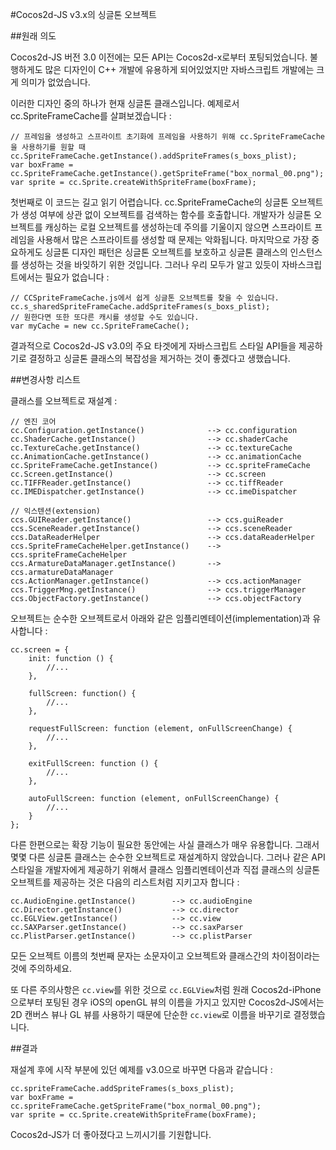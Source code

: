 #Cocos2d-JS v3.x의 싱글톤 오브젝트

##원래 의도

Cocos2d-JS 버전 3.0 이전에는 모든 API는 Cocos2d-x로부터 포팅되었습니다. 불행하게도 많은 디자인이 C++ 개발에 유용하게 되어있었지만 자바스크립트 개발에는 크게 의미가 없었습니다.

이러한 디자인 중의 하나가 현재 싱글톤 클래스입니다. 예제로서 cc.SpriteFrameCache를 살펴보겠습니다 :

```
// 프레임을 생성하고 스프라이트 초기화에 프레임을 사용하기 위해 cc.SpriteFrameCache을 사용하기를 원할 때
cc.SpriteFrameCache.getInstance().addSpriteFrames(s_boxs_plist);
var boxFrame = cc.SpriteFrameCache.getInstance().getSpriteFrame("box_normal_00.png");
var sprite = cc.Sprite.createWithSpriteFrame(boxFrame);
```

첫번째로 이 코드는 길고 읽기 어렵습니다. cc.SpriteFrameCache의 싱글톤 오브젝트가 생성 여부에 상관 없이 오브젝트를 검색하는 함수를 호출합니다. 개발자가 싱글톤 오브젝트를 캐싱하는 로컬 오브젝트를 생성하는데 주의를 기울이지 않으면 스프라이트 프레임을 사용해서 많은 스프라이트를 생성할 때 문제는 악화됩니다. 마지막으로 가장 중요하게도 싱글톤 디자인 패턴은 싱글톤 오브젝트를 보호하고 싱글톤 클래스의 인스턴스를 생성하는 것을 바잊하기 위한 것입니다. 그러나 우리 모두가 알고 있듯이 자바스크립트에서는 필요가 없습니다 :

```
// CCSpriteFrameCache.js에서 쉽게 싱글톤 오브젝트를 찾을 수 있습니다.
cc.s_sharedSpriteFrameCache.addSpriteFrames(s_boxs_plist);
// 원한다면 또한 또다른 캐시를 생성할 수도 있습니다.
var myCache = new cc.SpriteFrameCache();
```

결과적으로 Cocos2d-JS v3.0의 주요 타겟에게 자바스크립트 스타일 API들을 제공하기로 결정하고 싱글톤 클래스의 복잡성을 제거하는 것이 좋겠다고 생했습니다.

##변경사항 리스트

클래스를 오브젝트로 재설계 :

```
// 엔진 코어
cc.Configuration.getInstance()              --> cc.configuration
cc.ShaderCache.getInstance()                --> cc.shaderCache
cc.TextureCache.getInstance()               --> cc.textureCache
cc.AnimationCache.getInstance()             --> cc.animationCache
cc.SpriteFrameCache.getInstance()           --> cc.spriteFrameCache
cc.Screen.getInstance()                     --> cc.screen
cc.TIFFReader.getInstance()                 --> cc.tiffReader
cc.IMEDispatcher.getInstance()              --> cc.imeDispatcher

// 익스텐션(extension)
ccs.GUIReader.getInstance()                 --> ccs.guiReader
ccs.SceneReader.getInstance()               --> ccs.sceneReader
ccs.DataReaderHelper                        --> ccs.dataReaderHelper
ccs.SpriteFrameCacheHelper.getInstance()    --> ccs.spriteFrameCacheHelper
ccs.ArmatureDataManager.getInstance()       --> ccs.armatureDataManager
ccs.ActionManager.getInstance()             --> ccs.actionManager
ccs.TriggerMng.getInstance()                --> ccs.triggerManager
ccs.ObjectFactory.getInstance()             --> ccs.objectFactory
```

오브젝트는 순수한 오브젝트로서 아래와 같은 임플리멘테이션(implementation)과 유사합니다 :

```
cc.screen = {
    init: function () {
	    //...
    },

    fullScreen: function() {
	    //...
    },

    requestFullScreen: function (element, onFullScreenChange) {
	    //...
    },

    exitFullScreen: function () {
        //...
    },

    autoFullScreen: function (element, onFullScreenChange) {
	    //...
    }
};
```

다른 한편으로는 확장 기능이 필요한 동안에는 사실 클래스가 매우 유용합니다. 그래서 몇몇 다른 싱글톤 클래스는 순수한 오브젝트로 재설계하지 않았습니다. 그러나 같은 API 스타일을 개발자에게 제공하기 위해서 클래스 임플리멘테이션과 직접 클래스의 싱글톤 오브젝트를 제공하는 것은 다음의 리스트처럼 지키고자 합니다 : 

```
cc.AudioEngine.getInstance()        --> cc.audioEngine
cc.Director.getInstance()           --> cc.director
cc.EGLView.getInstance()            --> cc.view
cc.SAXParser.getInstance()          --> cc.saxParser
cc.PlistParser.getInstance()        --> cc.plistParser
```

모든 오브젝트 이름의 첫번째 문자는 소문자이고 오브젝트와 클래스간의 차이점이라는 것에 주의하세요.

또 다른 주의사항은 `cc.view`를 위한 것으로 `cc.EGLView`처럼 원래 Cocos2d-iPhone으로부터 포팅된 경우 iOS의 openGL 뷰의 이름을 가지고 있지만 Cocos2d-JS에서는 2D 캔버스 뷰나 GL 뷰를 사용하기 때문에 단순한 `cc.view`로 이름을 바꾸기로 결정했습니다.

##결과

재설계 후에 시작 부분에 있던 예제를 v3.0으로 바꾸면 다음과 같습니다 :

```
cc.spriteFrameCache.addSpriteFrames(s_boxs_plist);
var boxFrame = cc.spriteFrameCache.getSpriteFrame("box_normal_00.png");
var sprite = cc.Sprite.createWithSpriteFrame(boxFrame);
```

Cocos2d-JS가 더 좋아졌다고 느끼시기를 기원합니다.
